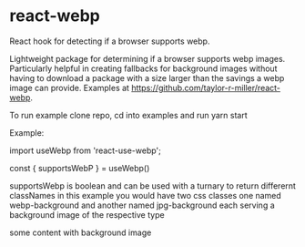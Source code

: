 # react-webp
React hook for detecting if a browser supports webp.

Lightweight package for determining if a browser supports webp images. Particularly helpful in creating fallbacks for background images without having to download a package with a size larger than the savings a webp image can provide. Examples at https://github.com/taylor-r-miller/react-webp.

To run example clone repo, cd into examples and run yarn start

Example:


import useWebp  from 'react-use-webp';

const { supportsWebP } = useWebp()

supportsWebp is boolean and can be used with a turnary to return differernt classNames in this example you would have two css classes one named webp-background and another named jpg-background each serving a background image of the respective type

<Div className={supportsWebP ? "webp-background" : "jpg-background"}>
  some content with background image
</Div>
